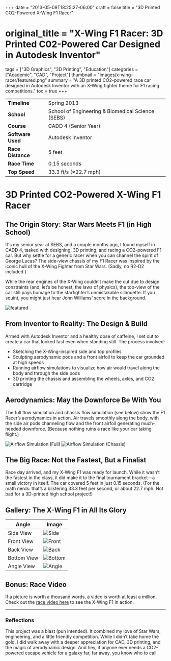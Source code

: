 +++
date = "2013-05-09T18:25:27-06:00"
draft = false
title = "3D Printed CO2-Powered X-Wing F1 Racer"
# original_title = "X-Wing F1 Racer: 3D Printed C02-Powered Car Designed in Autodesk Inventor"
tags = ["3D Graphics", "3D Printing", "Education"]
categories = ["Academic", "CAD", "Project"]
thumbnail = "images/x-wing-racer/featured.png"
summary = "A 3D printed CO2-powered race car designed in Autodesk Inventor with an X-Wing fighter theme for F1 racing competitions."
toc = true
+++

| | |
| --- | --- |
| **Timeline** | Spring 2013 |
| **School** | School of Engineering & Biomedical Science (SEBS) |
| **Course** | CADD 4 (Senior Year) |
| **Software Used** | Autodesk Inventor |
| **Race Distance** | 5 feet |
| **Race Time** | 0.15 seconds |
| **Top Speed** | 33.3 ft/s (≈22.7 mph) |

# 3D Printed CO2-Powered X-Wing F1 Racer

## The Origin Story: Star Wars Meets F1 (in High School)

It's my senior year at SEBS, and a couple months ago, I found myself in CADD 4, tasked with designing, 3D printing, and racing a CO2-powered F1 car. But why settle for a generic racer when you can channel the spirit of George Lucas? The side-view chassis of my F1 Racer was inspired by the iconic hull of the X-Wing Fighter from Star Wars. (Sadly, no R2-D2 included.)

While the rear engines of the X-Wing couldn’t make the cut due to design constraints (and, let’s be honest, the laws of physics), the top-view of the car still pays homage to the starfighter’s unmistakable silhouette. If you squint, you might just hear John Williams’ score in the background.

![featured](../../images/x-wing-racer/featured.png)

## From Inventor to Reality: The Design & Build

Armed with Autodesk Inventor and a healthy dose of caffeine, I set out to create a car that looked fast even when standing still. The process involved:
- Sketching the X-Wing-inspired side and top profiles
- Sculpting aerodynamic pods and a front airfoil to keep the car grounded at high speeds
- Running airflow simulations to visualize how air would travel along the body and through the side pods
- 3D printing the chassis and assembling the wheels, axles, and CO2 cartridge

## Aerodynamics: May the Downforce Be With You

The full flow simulation and chassis flow simulation (see below) show the F1 Racer’s aerodynamics in action. Air travels smoothly along the body, with the side air pods channeling flow and the front airfoil generating much-needed downforce. (Because nothing ruins a race like your car taking flight.)

![Airflow Simulation (Full)](../../images/x-wing-racer/co2-racer-angle-2013-05-15%2011.38.55.jpg)
![Airflow Simulation (Chassis)](../../images/x-wing-racer/co2-racer-bottom-2013-05-15%2011.39.24.jpg)

## The Big Race: Not the Fastest, But a Finalist

Race day arrived, and my X-Wing F1 was ready for launch. While it wasn’t the fastest in the class, it did make it to the final tournament bracket—a small victory in itself. The car covered 5 feet in just 0.15 seconds. (For the math nerds: that’s a blistering 33.3 feet per second, or about 22.7 mph. Not bad for a 3D-printed high school project!)

## Gallery: The X-Wing F1 in All Its Glory

| Angle | Image |
|---|---|
| Side View | ![Side](../../images/x-wing-racer/co2-racer-side-2013-05-15%2011.43.26.jpg) |
| Front View | ![Front](../../images/x-wing-racer/co2-racer-front-2013-05-15%2011.44.25.jpg) |
| Back View | ![Back](../../images/x-wing-racer/co2-racer-back-2013-05-15%2011.41.12.jpg) |
| Bottom View | ![Bottom](../../images/x-wing-racer/co2-racer-bottom-2013-05-15%2011.39.24.jpg) |
| Angle View | ![Angle](../../images/x-wing-racer/co2-racer-angle-2013-05-15%2011.38.55.jpg) |

## Bonus: Race Video

If a picture is worth a thousand words, a video is worth at least a million. Check out the [race video here](../../images/x-wing-racer/video-2013-05-15-14-12-50.mp4) to see the X-Wing F1 in action.

---

### Reflections

This project was a blast (pun intended). It combined my love of Star Wars, engineering, and a little friendly competition. While I didn’t take home the gold, I did walk away with a deeper appreciation for CAD, 3D printing, and the magic of aerodynamic design. And hey, if anyone ever needs a CO2-powered escape vehicle for a galaxy far, far away, you know who to call.
